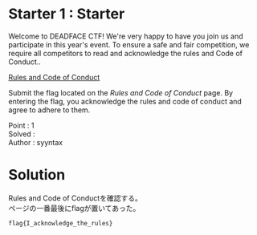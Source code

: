 # Starter 1 : Starter

Welcome to DEADFACE CTF! We're very happy to have you join us and participate in this year's event. To ensure a safe and fair competition, we require all competitors to read and acknowledge the rules and Code of Conduct..

[Rules and Code of Conduct](https://ctf.deadface.io/code-of-conduct)

Submit the flag located on the *Rules and Code of Conduct* page. By entering the flag, you acknowledge the rules and code of conduct and agree to adhere to them. 

Point : 1  
Solved :   
Author : syyntax

# Solution

Rules and Code of Conductを確認する。  
ページの一番最後にflagが置いてあった。

`flag{I_acknowledge_the_rules}`